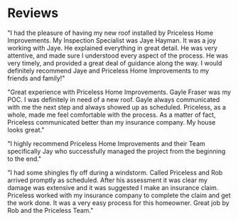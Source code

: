 # Reviews

"I had the pleasure of having my new roof installed by Priceless Home Improvements. My Inspection Specialist was Jaye Hayman. It was a joy working with Jaye. He explained everything in great detail. He was very attentive, and made sure I understood every aspect of the process. He was very timely, and provided a great deal of guidance along the way. I would definitely recommend Jaye and Priceless Home Improvements to my friends and family!"

"Great experience with Priceless Home Improvements. Gayle Fraser was my POC. I was definitely in need of a new roof. Gayle always communicated with me the next step and always showed up as scheduled. Priceless, as a whole, made me feel comfortable with the process. As a matter of fact, Priceless communicated better than my insurance company. My house looks great."

"I highly recommend Priceless Home Improvements and their Team specifically Jay who successfully managed the project from the beginning to the end."

"I had some shingles fly off during a windstorm. Called Priceless and Rob arrived promptly as scheduled. After his assessment it was clear my damage was extensive and it was suggested I make an insurance claim. Priceless worked with my insurance company to complete the claim and get the work done. It was a very easy process for this homeowner. Great job by Rob and the Priceless Team."

